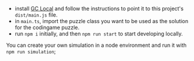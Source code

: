 * install [GC Local](https://www.codingame.com/forum/t/cg-local/10359) and follow the instructions to point it to this project's `dist/main.js` file.
* in `main.ts`, import the puzzle class you want to be used as the solution for the codingame puzzle.
* run `npm i` initially, and then `npm run start` to start developing locally.

You can create your own simulation in a node environment and run it with `npm run simulation`; 